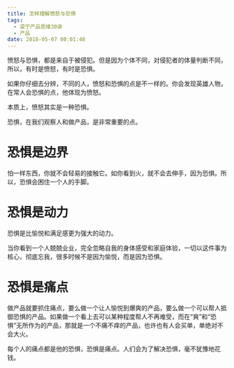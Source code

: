 ```yaml
---
title: 怎样理解愤怒与恐惧
tags:
  - 梁宁产品思维30讲
  - 产品
date: 2018-05-07 00:01:48
---
```


愤怒与恐惧，都是来自于被侵犯。但是因为个体不同，对侵犯者的体量判断不同，所以，有时是愤怒，有时是恐惧。

如果你仔细去分辨，不同的人，愤怒和恐惧的点是不一样的。你会发现英雄人物，在常人会恐惧的点，他体现为愤怒。

本质上，愤怒其实是一种恐惧。

恐惧，在我们观察人和做产品，是非常重要的点。

# 恐惧是边界

怕一样东西，你就不会轻易的接触它。如你看到火，就不会去伸手，因为恐惧。所以，恐惧会困住一个人的手脚。

# 恐惧是动力

恐惧是比愉悦和满足感更为强大的动力。

当你看到一个人兢兢业业，完全忽略自我的身体感受和家庭体验，一切以这件事为核心，彻底忘我，很多时候不是因为愉悦，而是因为恐惧。

# 恐惧是痛点

做产品就要抓住痛点，要么做一个让人愉悦到爆爽的产品，要么做一个可以帮人抵御恐惧的产品。如果做一个看上去可以某种程度帮人不再难受，而在“爽”和“恐惧”无所作为的产品，那就是一个不痛不痒的产品，也许也有人会买单，单绝对不会大火。

每个人的痛点都是他的恐惧，恐惧是痛点。人们会为了解决恐惧，毫不犹豫地花钱。